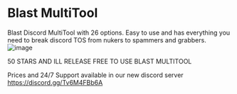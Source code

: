 # Blast MultiTool
Blast Discord MultiTool with 26 options. Easy to use and has everything you need to break discord TOS from nukers to spammers and grabbers.
![image](https://user-images.githubusercontent.com/80589822/233866017-371c2d01-3c66-4d22-82e8-00fec7d91dcb.png)

50 STARS AND ILL RELEASE FREE TO USE BLAST MULTITOOL

Prices and 24/7 Support available in our new discord server https://discord.gg/Tv6M4FBb6A
